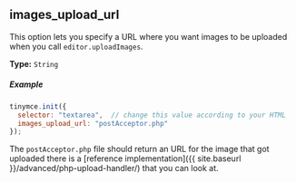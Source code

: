 ## images_upload_url

This option lets you specify a URL where you want images to be uploaded when you call `editor.uploadImages`.

**Type:** `String`

##### Example

```js
tinymce.init({
  selector: "textarea",  // change this value according to your HTML
  images_upload_url: "postAcceptor.php"
});
```

The `postAcceptor.php` file should return an URL for the image that got uploaded there is a [reference implementation]({{ site.baseurl }}/advanced/php-upload-handler/) that you can look at.
